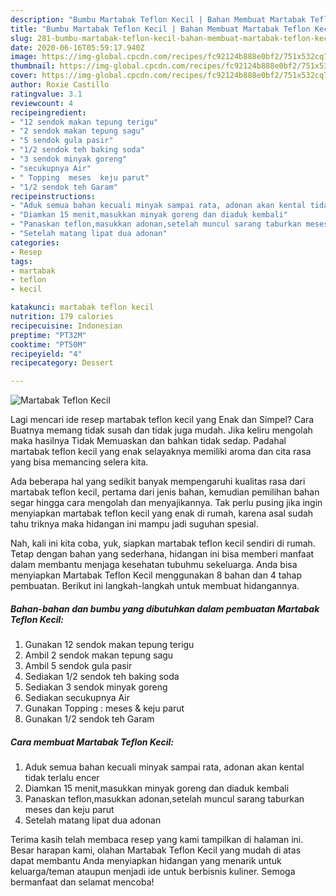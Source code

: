 ```yaml
---
description: "Bumbu Martabak Teflon Kecil | Bahan Membuat Martabak Teflon Kecil Yang Sedap"
title: "Bumbu Martabak Teflon Kecil | Bahan Membuat Martabak Teflon Kecil Yang Sedap"
slug: 281-bumbu-martabak-teflon-kecil-bahan-membuat-martabak-teflon-kecil-yang-sedap
date: 2020-06-16T05:59:17.940Z
image: https://img-global.cpcdn.com/recipes/fc92124b888e0bf2/751x532cq70/martabak-teflon-kecil-foto-resep-utama.jpg
thumbnail: https://img-global.cpcdn.com/recipes/fc92124b888e0bf2/751x532cq70/martabak-teflon-kecil-foto-resep-utama.jpg
cover: https://img-global.cpcdn.com/recipes/fc92124b888e0bf2/751x532cq70/martabak-teflon-kecil-foto-resep-utama.jpg
author: Roxie Castillo
ratingvalue: 3.1
reviewcount: 4
recipeingredient:
- "12 sendok makan tepung terigu"
- "2 sendok makan tepung sagu"
- "5 sendok gula pasir"
- "1/2 sendok teh baking soda"
- "3 sendok minyak goreng"
- "secukupnya Air"
- " Topping  meses  keju parut"
- "1/2 sendok teh Garam"
recipeinstructions:
- "Aduk semua bahan kecuali minyak sampai rata, adonan akan kental tidak terlalu encer"
- "Diamkan 15 menit,masukkan minyak goreng dan diaduk kembali"
- "Panaskan teflon,masukkan adonan,setelah muncul sarang taburkan meses dan keju parut"
- "Setelah matang lipat dua adonan"
categories:
- Resep
tags:
- martabak
- teflon
- kecil

katakunci: martabak teflon kecil 
nutrition: 179 calories
recipecuisine: Indonesian
preptime: "PT32M"
cooktime: "PT50M"
recipeyield: "4"
recipecategory: Dessert

---
```



![Martabak Teflon Kecil](https://img-global.cpcdn.com/recipes/fc92124b888e0bf2/751x532cq70/martabak-teflon-kecil-foto-resep-utama.jpg)

Lagi mencari ide resep martabak teflon kecil yang Enak dan Simpel? Cara Buatnya memang tidak susah dan tidak juga mudah. Jika keliru mengolah maka hasilnya Tidak Memuaskan dan bahkan tidak sedap. Padahal martabak teflon kecil yang enak selayaknya memiliki aroma dan cita rasa yang bisa memancing selera kita.



Ada beberapa hal yang sedikit banyak mempengaruhi kualitas rasa dari martabak teflon kecil, pertama dari jenis bahan, kemudian pemilihan bahan segar hingga cara mengolah dan menyajikannya. Tak perlu pusing jika ingin menyiapkan martabak teflon kecil yang enak di rumah, karena asal sudah tahu triknya maka hidangan ini mampu jadi suguhan spesial.


Nah, kali ini kita coba, yuk, siapkan martabak teflon kecil sendiri di rumah. Tetap dengan bahan yang sederhana, hidangan ini bisa memberi manfaat dalam membantu menjaga kesehatan tubuhmu sekeluarga. Anda bisa menyiapkan Martabak Teflon Kecil menggunakan 8 bahan dan 4 tahap pembuatan. Berikut ini langkah-langkah untuk membuat hidangannya.

<!--inarticleads1-->

##### Bahan-bahan dan bumbu yang dibutuhkan dalam pembuatan Martabak Teflon Kecil:

1. Gunakan 12 sendok makan tepung terigu
1. Ambil 2 sendok makan tepung sagu
1. Ambil 5 sendok gula pasir
1. Sediakan 1/2 sendok teh baking soda
1. Sediakan 3 sendok minyak goreng
1. Sediakan secukupnya Air
1. Gunakan  Topping : meses &amp; keju parut
1. Gunakan 1/2 sendok teh Garam




<!--inarticleads2-->

##### Cara membuat Martabak Teflon Kecil:

1. Aduk semua bahan kecuali minyak sampai rata, adonan akan kental tidak terlalu encer
1. Diamkan 15 menit,masukkan minyak goreng dan diaduk kembali
1. Panaskan teflon,masukkan adonan,setelah muncul sarang taburkan meses dan keju parut
1. Setelah matang lipat dua adonan




Terima kasih telah membaca resep yang kami tampilkan di halaman ini. Besar harapan kami, olahan Martabak Teflon Kecil yang mudah di atas dapat membantu Anda menyiapkan hidangan yang menarik untuk keluarga/teman ataupun menjadi ide untuk berbisnis kuliner. Semoga bermanfaat dan selamat mencoba!
